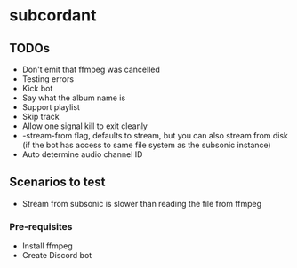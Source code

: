 # subcordant

## TODOs
* Don't emit that ffmpeg was cancelled
* Testing errors
* Kick bot
* Say what the album name is
* Support playlist
* Skip track
* Allow one signal kill to exit cleanly
* -stream-from flag, defaults to stream, but you can also stream from disk (if the bot has access to same file system as the subsonic instance)
* Auto determine audio channel ID

## Scenarios to test
* Stream from subsonic is slower than reading the file from ffmpeg

### Pre-requisites
* Install ffmpeg
* Create Discord bot
